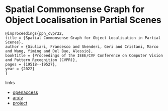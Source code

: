 # Spatial Commonsense Graph for Object Localisation in Partial Scenes

```
@inproceedings{ppn_cvpr22,
title = {Spatial Commonsense Graph for Object Localisation in Partial Scenes},
author = {Giuliari, Francesco and Skenderi, Geri and Cristani, Marco and Wang, Yiming and Del Bue, Alessio},
booktitle = {Proceedings of the IEEE/CVF Conference on Computer Vision and Pattern Recognition (CVPR)},
pages = {19518--19527},
year = {2022}
}
```

links
- [openaccess](http://openaccess.thecvf.com//content/CVPR2022/html/Giuliari_Spatial_Commonsense_Graph_for_Object_Localisation_in_Partial_Scenes_CVPR_2022_paper.html)
- [arxiv](https://arxiv.org/abs/2203.05380)
- [project](https://fgiuliari.github.io/projects/SpatialCommonsenseGraph/)
